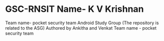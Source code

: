 # GSC-RNSIT Name- K V Krishnan
Team name- pocket security team 
Android Study Group (The repository is related to the ASG) 
Authored by Ankitha and Venkat 
Team name - pocket security team
